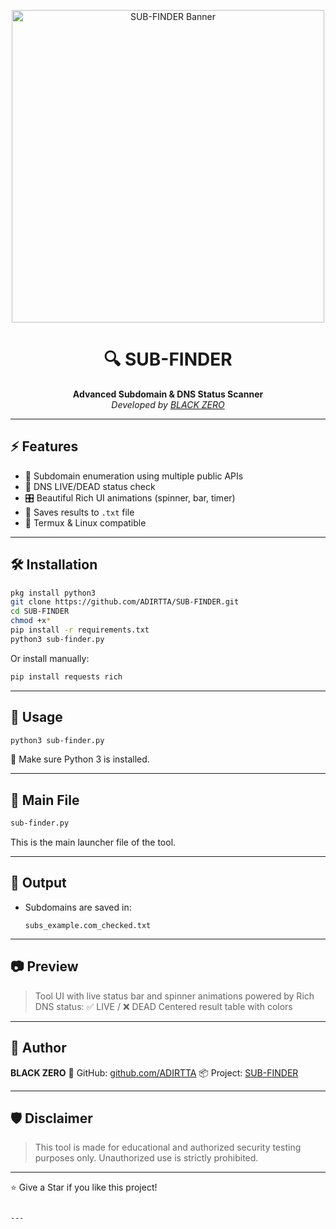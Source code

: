 
<p align="center">
  <img src="https://i.postimg.cc/Hkx9V5jd/1000252565.jpg" width="500" alt="SUB-FINDER Banner"/>
</p>

<h1 align="center">🔍 SUB-FINDER</h1>

<p align="center">
  <b>Advanced Subdomain & DNS Status Scanner</b><br>
  <i>Developed by <a href="https://github.com/ADIRTTA">BLACK ZERO</a></i>
</p>

---

## ⚡ Features

- 🔎 Subdomain enumeration using multiple public APIs
- 🔐 DNS LIVE/DEAD status check
- 🎛️ Beautiful Rich UI animations (spinner, bar, timer)
- 📂 Saves results to `.txt` file
- 🐍 Termux & Linux compatible

---

## 🛠️ Installation

```bash
pkg install python3 
git clone https://github.com/ADIRTTA/SUB-FINDER.git
cd SUB-FINDER
chmod +x*
pip install -r requirements.txt
python3 sub-finder.py
````

Or install manually:

```bash
pip install requests rich
```

---

## 🚀 Usage

```bash
python3 sub-finder.py
```

📌 Make sure Python 3 is installed.

---

## 📁 Main File

```bash
sub-finder.py
```

This is the main launcher file of the tool.

---

## 💾 Output

* Subdomains are saved in:

  ```
  subs_example.com_checked.txt
  ```

---

## 📷 Preview

> Tool UI with live status bar and spinner animations powered by Rich
> DNS status: ✅ LIVE / ❌ DEAD
> Centered result table with colors

---

## 🧠 Author

**BLACK ZERO**
🔗 GitHub: [github.com/ADIRTTA](https://github.com/ADIRTTA)
📦 Project: [SUB-FINDER](https://github.com/ADIRTTA/SUB-FINDER.git)

---

## 🛡️ Disclaimer

> This tool is made for educational and authorized security testing purposes only.
> Unauthorized use is strictly prohibited.

---

⭐ Give a Star if you like this project!

```

---

